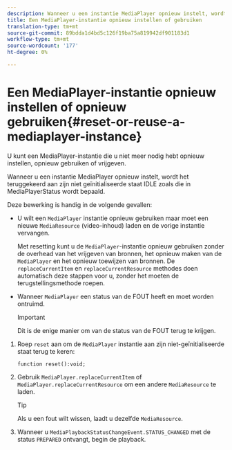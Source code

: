 ```yaml
---
description: Wanneer u een instantie MediaPlayer opnieuw instelt, wordt het teruggekeerd aan zijn niet geïnitialiseerde staat IDLE zoals die in MediaPlayerStatus wordt bepaald.
title: Een MediaPlayer-instantie opnieuw instellen of gebruiken
translation-type: tm+mt
source-git-commit: 89bdda1d4bd5c126f19ba75a819942df901183d1
workflow-type: tm+mt
source-wordcount: '177'
ht-degree: 0%

---
```



# Een MediaPlayer-instantie opnieuw instellen of opnieuw gebruiken{#reset-or-reuse-a-mediaplayer-instance}

U kunt een MediaPlayer-instantie die u niet meer nodig hebt opnieuw instellen, opnieuw gebruiken of vrijgeven.

Wanneer u een instantie MediaPlayer opnieuw instelt, wordt het teruggekeerd aan zijn niet geïnitialiseerde staat IDLE zoals die in MediaPlayerStatus wordt bepaald.

Deze bewerking is handig in de volgende gevallen:

* U wilt een `MediaPlayer` instantie opnieuw gebruiken maar moet een nieuwe `MediaResource` (video-inhoud) laden en de vorige instantie vervangen.

   Met resetting kunt u de `MediaPlayer`-instantie opnieuw gebruiken zonder de overhead van het vrijgeven van bronnen, het opnieuw maken van de `MediaPlayer` en het opnieuw toewijzen van bronnen. De `replaceCurrentItem` en `replaceCurrentResource` methodes doen automatisch deze stappen voor u, zonder het moeten de terugstellingsmethode roepen.

* Wanneer `MediaPlayer` een status van de FOUT heeft en moet worden ontruimd.

   >[!IMPORTANT]
   >
   >Dit is de enige manier om van de status van de FOUT terug te krijgen.

1. Roep `reset` aan om de `MediaPlayer` instantie aan zijn niet-geïnitialiseerde staat terug te keren:

   ```
   function reset():void; 
   ```

1. Gebruik `MediaPlayer.replaceCurrentItem` of `MediaPlayer.replaceCurrentResource` om een andere `MediaResource` te laden.

   >[!TIP]
   >
   >Als u een fout wilt wissen, laadt u dezelfde `MediaResource`.

1. Wanneer u `MediaPlaybackStatusChangeEvent.STATUS_CHANGED` met de status `PREPARED` ontvangt, begin de playback.
